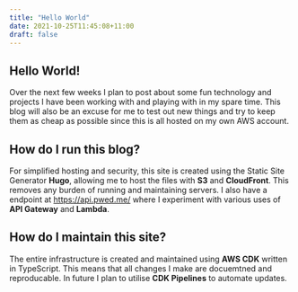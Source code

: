 ```yaml
---
title: "Hello World"
date: 2021-10-25T11:45:08+11:00
draft: false
---
```


## Hello World! 

Over the next few weeks I plan to post about some fun technology and projects I have been working with and playing with in my spare time. This blog will also be an excuse for me to test out new things and try to keep them as cheap as possible since this is all hosted on my own AWS account.

## How do I run this blog?

For simplified hosting and security, this site is created using the Static Site Generator __Hugo__, allowing me to host the files with __S3__ and __CloudFront__. This removes any burden of running and maintaining servers. I also have a endpoint at https://api.pwed.me/ where I experiment with various uses of __API Gateway__ and __Lambda__.

## How do I maintain this site?

The entire infrastructure is created and maintained using __AWS CDK__ written in TypeScript. This means that all changes I make are docuemtned and reproducable. In future I plan to utilise __CDK Pipelines__ to automate updates.

